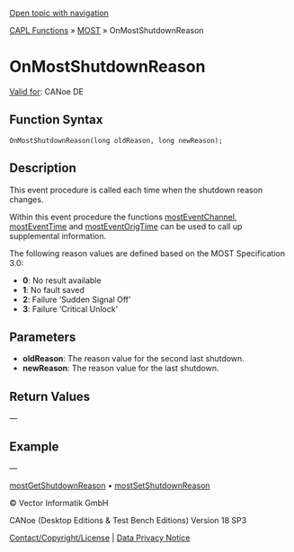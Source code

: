 [Open topic with navigation](../../../../../CANoeDEFamily.htm#Topics/CAPLFunctions/MOST/EventProcedures/CAPLfunctionOnMostShutdownReason.md)

[CAPL Functions](../../CAPLfunctions.md) » [MOST](../CAPLfunctionsMOSTOverview.md) » OnMostShutdownReason

# OnMostShutdownReason

[Valid for](../../../Shared/FeatureAvailability.md):  CANoe DE

## Function Syntax

`OnMostShutdownReason(long oldReason, long newReason);`

## Description

This event procedure is called each time when the shutdown reason changes.

Within this event procedure the functions [mostEventChannel](../Functions/CAPLfunctionMOSTEvent.md), [mostEventTime](../Functions/CAPLfunctionMOSTEvent.md) and [mostEventOrigTime](../Functions/CAPLfunctionMOSTEvent.md) can be used to call up supplemental information.

The following reason values are defined based on the MOST Specification 3.0:

- **0**: No result available
- **1**: No fault saved
- **2**: Failure ‘Sudden Signal Off’
- **3**: Failure ‘Critical Unlock’

## Parameters

- **oldReason**: The reason value for the second last shutdown.
- **newReason**: The reason value for the last shutdown.

## Return Values

—

## Example

—

[mostGetShutdownReason](../Functions/CAPLfunctionMOSTGetShutdownReason.md) • [mostSetShutdownReason](../Functions/CAPLfunctionMOSTSetShutdownReason.md)

© Vector Informatik GmbH

CANoe (Desktop Editions & Test Bench Editions) Version 18 SP3

[Contact/Copyright/License](../../../Shared/ContactCopyrightLicense.md) | [Data Privacy Notice](https://www.vector.com/int/en/company/get-info/privacy-policy/)
